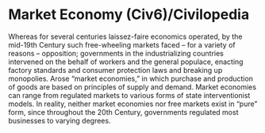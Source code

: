 # Market Economy (Civ6)/Civilopedia

Whereas for several centuries laissez-faire economics operated, by the mid-19th Century such free-wheeling markets faced – for a variety of reasons – opposition; governments in the industrializing countries intervened on the behalf of workers and the general populace, enacting factory standards and consumer protection laws and breaking up monopolies. Arose “market economies,” in which purchase and production of goods are based on principles of supply and demand. Market economies can range from regulated markets to various forms of state interventionist models. In reality, neither market economies nor free markets exist in “pure” form, since throughout the 20th Century, governments regulated most businesses to varying degrees.